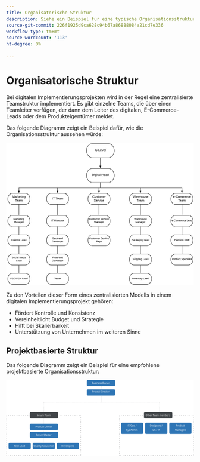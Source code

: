 ```yaml
---
title: Organisatorische Struktur
description: Siehe ein Beispiel für eine typische Organisationsstruktur für ein E-Commerce-Projekt.
source-git-commit: 226f1925d9ca628c94b67a86888084a21cd7e336
workflow-type: tm+mt
source-wordcount: '113'
ht-degree: 0%

---
```



# Organisatorische Struktur

Bei digitalen Implementierungsprojekten wird in der Regel eine zentralisierte Teamstruktur implementiert. Es gibt einzelne Teams, die über einen Teamleiter verfügen, der dann dem Leiter des digitalen, E-Commerce-Leads oder dem Produkteigentümer meldet.

Das folgende Diagramm zeigt ein Beispiel dafür, wie die Organisationsstruktur aussehen würde:

![Organisationsstruktur](../../assets/playbooks/org-structure.png)

Zu den Vorteilen dieser Form eines zentralisierten Modells in einem digitalen Implementierungsprojekt gehören:

- Fördert Kontrolle und Konsistenz
- Vereinheitlicht Budget und Strategie
- Hilft bei Skalierbarkeit
- Unterstützung von Unternehmen im weiteren Sinne

## Projektbasierte Struktur

Das folgende Diagramm zeigt ein Beispiel für eine empfohlene projektbasierte Organisationsstruktur:

![Strukturdiagramm der projektbasierten Organisation](../../assets/playbooks/org-structure-project.png)

